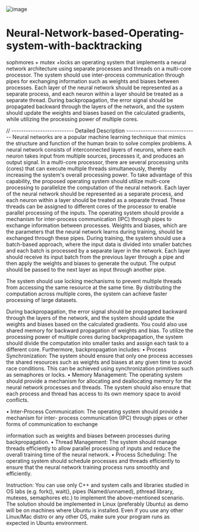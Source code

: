 ![image](https://github.com/Zamehi/Neural-Network-based-Operating-system-with-backtracking/assets/129313428/097d5810-3e34-4448-8358-819c65c00715)
# Neural-Network-based-Operating-system-with-backtracking
sophmores + mutex +locks
an operating system that implements a neural network architecture using separate
processes and threads on a multi-core processor. The system should use inter-process communication
through pipes for exchanging information such as weights and biases between processes. Each layer of
the neural network should be represented as a separate process, and each neuron within a layer should
be treated as a separate thread. During backpropagation, the error signal should be propagated backward
through the layers of the network, and the system should update the weights and biases based on the
calculated gradients, while utilizing the processing power of multiple cores.



// -------------------------- Detailed Description ------------------------------
Neural networks are a popular machine learning technique that mimics the structure and function of the
human brain to solve complex problems. A neural network consists of interconnected layers of neurons,
where each neuron takes input from multiple sources, processes it, and produces an output signal.
In a multi-core processor, there are several processing units (cores) that can execute multiple threads
simultaneously, thereby increasing the system's overall processing power. To take advantage of this
capability, the proposed operating system should utilize multi-core processing to parallelize the
computation of the neural network.
Each layer of the neural network should be represented as a separate process, and each neuron within a
layer should be treated as a separate thread. These threads can be assigned to different cores of the
processor to enable parallel processing of the inputs.
The operating system should provide a mechanism for inter-process communication (IPC) through pipes
to exchange information between processes. Weights and biases, which are the parameters that the
neural network learns during training, should be exchanged through these pipes.
During training, the system should use a batch-based approach, where the input data is divided into
smaller batches and each batch is processed by a separate layer in the network. Each layer should receive
its input batch from the previous layer through a pipe and then apply the weights and biases to generate
the output. The output should be passed to the next layer as input through another pipe.


The system should use locking mechanisms to prevent multiple threads from accessing the same resource
at the same time. By distributing the computation across multiple cores, the system can achieve faster
processing of large datasets.

During backpropagation, the error signal should be propagated backward through the layers of the
network, and the system should update the weights and biases based on the calculated gradients. You
could also use shared memory for backward propagation of weights and bias. To utilize the processing
power of multiple cores during backpropagation, the system should divide the computation into smaller
tasks and assign each task to a different core.
Furthermore, backpropagation includes:
• Process Synchronization: The system should ensure that only one process accesses the shared
resources such as weights and biases at any given time to avoid race conditions. This can be
achieved using synchronization primitives such as semaphores or locks.
• Memory Management: The operating system should provide a mechanism for allocating and
deallocating memory for the neural network processes and threads. The system should also
ensure that each process and thread has access to its own memory space to avoid conflicts.

• Inter-Process Communication: The operating system should provide a mechanism for inter-
process communication (IPC) through pipes or other forms of communication to exchange

information such as weights and biases between processes during backpropagation.
• Thread Management: The system should manage threads efficiently to allow parallel processing
of inputs and reduce the overall training time of the neural network.
• Process Scheduling: The operating system should schedule processes and threads efficiently to
ensure that the neural network training process runs smoothly and efficiently.

Instruction:
You can use only C++ and system calls and libraries studied in OS labs (e.g. fork(), wait(), pipes
(Named/unnamed), pthread library, mutexes, semaphores etc.) to implement the above-mentioned
scenario. The solution should be implemented in Linux (preferably Ubuntu) as demo will be on machines
where Ubuntu is installed. Even if you use any other Linux/Mac distro or any other OS, make sure your
program runs as expected in Ubuntu environment.

